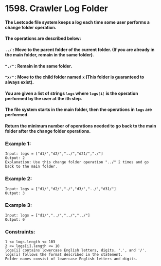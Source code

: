 # 1598. Crawler Log Folder

#### The Leetcode file system keeps a log each time some user performs a change folder operation.

#### The operations are described below:

#### `../` : Move to the parent folder of the current folder. (If you are already in the main folder, remain in the same folder).

#### `"./"` : Remain in the same folder.

#### `"x/"` : Move to the child folder named `x` (This folder is guaranteed to always exist).

#### You are given a list of strings `logs` where `logs[i]` is the operation performed by the user at the ith step.

#### The file system starts in the main folder, then the operations in `logs` are performed.

#### Return the minimum number of operations needed to go back to the main folder after the change folder operations.

### Example 1:

```
Input: logs = ["d1/","d2/","../","d21/","./"]
Output: 2
Explanation: Use this change folder operation "../" 2 times and go back to the main folder.
```

### Example 2:

```
Input: logs = ["d1/","d2/","./","d3/","../","d31/"]
Output: 3
```

### Example 3:

```
Input: logs = ["d1/","../","../","../"]
Output: 0
```

### Constraints:
```
1 <= logs.length <= 103
2 <= logs[i].length <= 10
logs[i] contains lowercase English letters, digits, '.', and '/'.
logs[i] follows the format described in the statement.
Folder names consist of lowercase English letters and digits.
```
